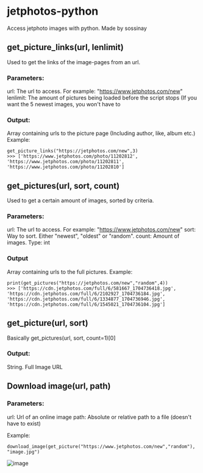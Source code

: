 # jetphotos-python
Access jetphoto images with python. Made by sossinay
## get_picture_links(url, lenlimit)
Used to get the links of the image-pages from an url.
### Parameters:
url: The url to access. For example: "https://www.jetphotos.com/new"
lenlimit: The amount of pictures being loaded before the script stops (If you want the 5 newest images, you won't have to

### Output:
Array containing urls to the picture page (Including author, like, album etc.)
Example:
```
get_picture_links("https://jetphotos.com/new",3)
>>> ['https://www.jetphotos.com/photo/11202812', 'https://www.jetphotos.com/photo/11202811', 'https://www.jetphotos.com/photo/11202810']
```
## get_pictures(url, sort, count)
Used to get a certain amount of images, sorted by criteria.

### Parameters:
url: The url to access. For example: "https://www.jetphotos.com/new"
sort: Way to sort. Either "newest", "oldest" or "random".
count: Amount of images. Type: int

### Output
Array containing urls to the full pictures.
Example:
```
print(get_pictures("https://jetphotos.com/new","random",4))
>>> ['https://cdn.jetphotos.com/full/6/581667_1704736418.jpg', 'https://cdn.jetphotos.com/full/6/2102927_1704736184.jpg', 'https://cdn.jetphotos.com/full/6/1334877_1704736946.jpg', 'https://cdn.jetphotos.com/full/6/1545021_1704736104.jpg']
```

## get_picture(url, sort)

Basically get_pictures(url, sort, count=1)[0]

### Output:
String. Full Image URL

## Download image(url, path)

### Parameters:
url: Url of an online image
path: Absolute or relative path to a file (doesn't have to exist)

Example:
```
download_image(get_picture("https://www.jetphotos.com/new","random"), "image.jpg")
```
![image](https://github.com/sossinayDev/jetphotos-python/assets/125735344/629cda92-bb06-431f-a80e-feda790080af)

